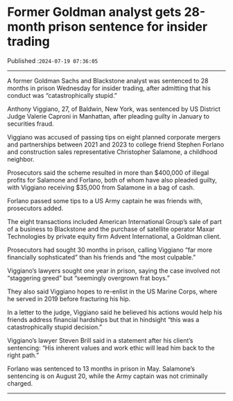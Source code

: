 # Former Goldman analyst gets 28-month prison sentence for insider trading

Published :`2024-07-19 07:36:05`

---

A former Goldman Sachs and Blackstone analyst was sentenced to 28 months in prison Wednesday for insider trading, after admitting that his conduct was “catastrophically stupid.”

Anthony Viggiano, 27, of Baldwin, New York, was sentenced by US District Judge Valerie Caproni in Manhattan, after pleading guilty in January to securities fraud.

Viggiano was accused of passing tips on eight planned corporate mergers and partnerships between 2021 and 2023 to college friend Stephen Forlano and construction sales representative Christopher Salamone, a childhood neighbor.

Prosecutors said the scheme resulted in more than $400,000 of illegal profits for Salamone and Forlano, both of whom have also pleaded guilty, with Viggiano receiving $35,000 from Salamone in a bag of cash.

Forlano passed some tips to a US Army captain he was friends with, prosecutors added.

The eight transactions included American International Group’s sale of part of a business to Blackstone and the purchase of satellite operator Maxar Technologies by private equity firm Advent International, a Goldman client.

Prosecutors had sought 30 months in prison, calling Viggiano “far more financially sophsticated” than his friends and “the most culpable.”

Viggiano’s lawyers sought one year in prison, saying the case involved not “staggering greed” but “seemingly overgrown frat boys.”

They also said Viggiano hopes to re-enlist in the US Marine Corps, where he served in 2019 before fracturing his hip.

In a letter to the judge, Viggiano said he believed his actions would help his friends address financial hardships but that in hindsight “this was a catastrophically stupid decision.”

Viggiano’s lawyer Steven Brill said in a statement after his client’s sentencing: “His inherent values and work ethic will lead him back to the right path.”

Forlano was sentenced to 13 months in prison in May. Salamone’s sentencing is on August 20, while the Army captain was not criminally charged.

---


